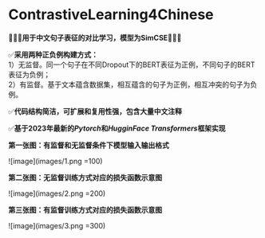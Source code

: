 # ContrastiveLearning4Chinese




🧡💛💚**用于中文句子表征的对比学习，模型为SimCSE**🧡💛💚

✅**采用两种正负例构建方式：**<br/>
1）无监督。同一个句子在不同Dropout下的BERT表征为正例，不同句子的BERT表征为负例；<br/>
2）有监督。基于文本蕴含数据集，相互蕴含的句子为正例，相互冲突的句子为负例。

✅**代码结构简洁，可扩展和复用性强，包含大量中文注释**

✅**基于2023年最新的*Pytorch*和*HugginFace Transformers*框架实现**

**第一张图：有监督和无监督条件下模型输入输出格式**

![image](images/1.png =100)

**第二张图：无监督训练方式对应的损失函数示意图**

![image](images/2.png =200)

**第三张图：有监督训练方式对应的损失函数示意图**

![image](images/3.png =300)
